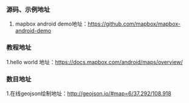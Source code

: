 ### 源码、示例地址
1. mapbox android demo地址：https://github.com/mapbox/mapbox-android-demo


### 教程地址
1.hello world 地址：https://docs.mapbox.com/android/maps/overview/

### 数目地址
1.在线geojson绘制地址：http://geojson.io/#map=6/37.292/108.918